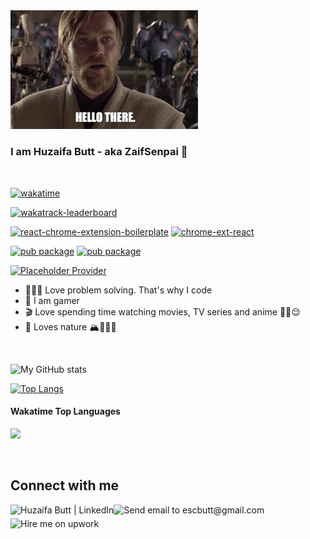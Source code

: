 <img src="/hellothere.jpeg" width="300"/>

### I am Huzaifa Butt - aka ZaifSenpai 👋

<img
  src="https://placeholder-provider.onrender.com?w=1&h=1&color=%23FFD602&show_error=true"
  width="100%"
  height="2px"
/>

[![wakatime](https://wakatime.com/badge/user/b52e42fd-90b4-43d2-ab06-a8c0cd031b36.svg)](https://wakatime.com/@b52e42fd-90b4-43d2-ab06-a8c0cd031b36)

[![wakatrack-leaderboard](https://img.shields.io/badge/Chromium-wakatrack--leaderboard-8A2BE2?logo=googlechrome&logoColor=ffffff)](https://github.com/ZaifSenpai/wakatrack-leaderboard)

[![react-chrome-extension-boilerplate](https://img.shields.io/badge/Chromium-react--chrome--extension--boilerplate-8A2BE2?logo=googlechrome&logoColor=ffffff)](https://github.com/ZaifSenpai/react-chrome-extension-boilerplate)
[![chrome-ext-react](https://img.shields.io/badge/npm-chrome--ext--react-7A1BD2?logo=npm)](https://www.npmjs.com/package/chrome-ext-react)

[![pub package](https://img.shields.io/pub/v/dice_bear?label=dice_bear%20%7C%20pub&logo=flutter&color=02569B)](https://pub.dev/packages/dice_bear)
[![pub package](https://img.shields.io/pub/v/randomizer_null_safe?label=randomizer_null_safe%20%7C%20pub&logo=flutter&color=02569B)](https://pub.dev/packages/randomizer_null_safe)

[![Placeholder Provider](https://img.shields.io/badge/Rails-Placeholder_Provider-%23CC342D.svg?style=flat&logo=ruby&logoColor=white)](https://github.com/ZaifSenpai/placeholder-provider)

- 🧑🏻‍💻 Love problem solving. That's why I code
- 👾 I am gamer
- 🎬 Love spending time watching movies, TV series and anime ✌🏻😌
- 🌳 Loves nature 🏔️🚶🏻‍♂️

<img
  src="https://placeholder-provider.onrender.com?w=1&h=1&color=%23FFD602&show_error=true"
  width="100%"
  height="2px"
/>

![My GitHub stats](https://github-readme-stats.vercel.app/api?username=zaifsenpai&count_private=true&show_icons=true&theme=dark)

[![Top Langs](https://github-readme-stats.vercel.app/api/top-langs/?username=zaifsenpai&theme=dark&langs_count=10&hide_title=true&layout=compact)](https://github.com/anuraghazra/github-readme-stats)

#### Wakatime Top Languages

[<img src="https://wakatime.com/share/@ZaifSenpai/bb973ed8-0387-4178-931e-299ad5a19fb0.png" />][wakatime]

<img
  src="https://placeholder-provider.onrender.com?w=1&h=1&color=%23FFD602&show_error=true"
  width="100%"
  height="2px"
/>

## Connect with me
[<img align="left" alt="Huzaifa Butt | LinkedIn" height="22px" src="https://i.imgur.com/OQUXwNp.jpeg"/>][linkedin]
[<img align="left" alt="Send email to escbutt@gmail.com" height="22px" src="https://i.imgur.com/20rBedd.jpeg"/>][gmail]
[<img align="left" alt="Hire me on upwork" height="22px" src="https://i.imgur.com/GlhayMD.jpg"/>][upwork]

[linkedin]: https://linkedin.com/in/zaif
[gmail]: mailto:escbutt@gmail.com
[wakatime]: https://wakatime.com/@ZaifSenpai
[upwork]: https://www.upwork.com/freelancers/zaif
